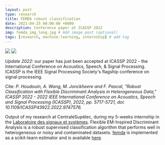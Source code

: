 ```yaml
---
layout: post
type: research
title: FEMDA robust classification
date: 2021-04-25 00:00:00 +0000
description: Conference paper at ICASSP 2022
img: femda_img_long.jpg # Add image post (optional)
tags: [research, machine-learning, internship] # add tag
---
```


[![](https://img.shields.io/badge/GitHub-View%20on%20GitHub-blue?logo=GitHub)](https://github.com/Andrewwango/femda)
[![](https://img.shields.io/badge/arXiv-View%20Preprint-green?logo=arxiv)](https://arxiv.org/abs/2201.02967)

*Update 2022:* our paper has just been accepted at ICASSP 2022 - the International Conference on Acoustics, Speech, & Signal Processing. ICASSP is the IEEE Signal Processing Society's flagship conference on signal processing.

Cite: _P. Houdouin, A. Wang, M. Jonckheere and F. Pascal, "Robust Classification with Flexible Discriminant Analysis in Heterogeneous Data," ICASSP 2022 - 2022 IEEE International Conference on Acoustics, Speech and Signal Processing (ICASSP), 2022, pp. 5717-5721, doi: 10.1109/ICASSP43922.2022.9747576._

Output of my research at CentraleSupélec, during my 5-weeks internship in the [Laboratoire des signaux et systèmes](https://l2s.centralesupelec.fr/). Flexible EM-Inspired Discriminant Analysis is a robust supervised classification algorithm that performs well in heterogeneous or noisy and contaminated datasets. [femda](https://github.com/Andrewwango/femda) is implemented as a scikit-learn estimator and is available [here](https://github.com/Andrewwango/femda).